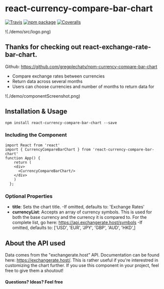# react-currency-compare-bar-chart

[![Travis][build-badge]][build]
[![npm package][npm-badge]][npm]
[![Coveralls][coveralls-badge]][coveralls]

!(./demo/src/logo.png)

## Thanks for checking out react-exchange-rate-bar-chart.

Github: https://github.com/gregplechaty/npm-currency-compare-bar-chart

- Compare exchange rates between currencies
- Return data across several months
- Users can choose currencies and number of months to return data for

!(./demo/componentScreenshot.png)



## Installation & Usage
```
npm install react-currency-compare-bar-chart --save
```

### **Including the Component**
```
import React from 'react'
import { CurrencyCompareBarChart } from 'react-currency-compare-bar-chart'
function App() {
    return (
    <div>
      <CurrencyCompareBarChart/>
    </div>
    )
  };
```
### **Optional Properties**
- **title**: Sets the chart title.
   -If omitted, defaults to: 'Exchange Rates'
- **currencyList**: Accepts an array of currency symbols. This is used for both the base currency and the currency it is compared to. For the complete list, go here: https://api.exchangerate.host/symbols
   -If omitted, defaults to: ['USD', 'EUR', 'JPY', 'GBP', 'AUD', 'HKD',]


## About the API used
Data comes from the "exchangerate.host" API. Documentation can be found here: https://exchangerate.host/. This is rather useful if you're interestred in customizing the chart further.
If you use this component in your project, feel free to give them a shoutout!

#### Questions? Ideas? Feel free


[build-badge]: https://img.shields.io/travis/user/repo/master.png?style=flat-square
[build]: https://travis-ci.org/user/repo

[npm-badge]: https://img.shields.io/npm/v/npm-package.png?style=flat-square
[npm]: https://www.npmjs.org/package/npm-package

[coveralls-badge]: https://img.shields.io/coveralls/user/repo/master.png?style=flat-square
[coveralls]: https://coveralls.io/github/user/repo
